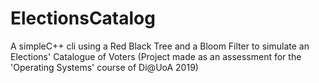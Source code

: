 # ElectionsCatalog
A simpleC++  cli using a Red Black Tree and a Bloom Filter to simulate an Elections' Catalogue of Voters (Project made as an assessment for the 'Operating Systems' course of Di@UoA 2019) 
